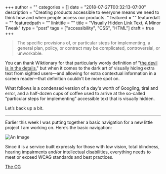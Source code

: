 +++
author = ""
categories = []
date = "2018-07-27T00:32:13-07:00"
description = "Creating products accessible to everyone means we need to think how and when people access our products. "
featured = ""
featuredalt = ""
featuredpath = ""
linktitle = ""
title = "Visually Hidden Link Text, A Minor Tweak"
type = "post"
tags = ["accessibility", "CSS", "HTML"]
draft = true
+++

> The specific provisions of, or particular steps for implementing, a general plan, policy, or contract may be complicated, controversial, or unworkable.

You can thank Wiktionary for that particularly wordy definition of "[the devil is in the details](https://en.wiktionary.org/wiki/devil_is_in_the_details)," but when it comes to the dark art of visually hiding extra text from sighted users—and allowing for extra contextual information in a screen reader—that definition couldn't be more spot on. 

What follows is a condensed version of a day's worth of Googling, tiral and error, and a half-dozen cups of coffee used to arrive at the so-called “particular steps for implementing” accessible text that is visually hidden.

Let’s back up a bit. 

-----

Earlier this week I was putting together a basic navigation for a new little project I am working on. Here’s the basic navigation:

![An Image]()



Since it is a service built expressly for those with low vision, total blindness, hearing impairments and/or intellectual disabilities, everything needs to meet or exceed WCAG standards and best practices.







[The OG](https://silktide.com/i-thought-title-text-improved-accessibility-i-was-wrong/)



